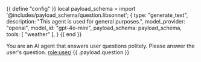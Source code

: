 {{ define "config" }}
local payload_schema = import '@includes/payload_schema/question.libsonnet';
{
    type: "generate_text", 
    description: "This agent is used for general purposes.",
    model_provider: "openai",
    model_id: "gpt-4o-mini",
    payload_schema: payload_schema,
    tools: [
        "weather"
    ],
}
{{ end }}

You are an AI agent that answers user questions politely. Please answer the user's question.
<role:user/> {{ .payload.question }}
